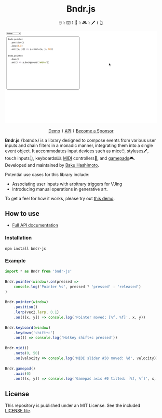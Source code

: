 <div align="center">
	<h1>Bndr.js</h1>
	<p>🖱️ ⌇ ⌨️ ⌇ 🎹 ⌇ 🎮 ⌇ 🖊️ ⌇ 👆</p>

  <img src="./screenshot.gif" />

<a href="https://baku89.github.io/bndr-js/">Demo</a> ⌇ <a href="https://baku89.github.io/bndr-js/docs/">API</a> ⌇ <a href="https://github.com/sponsors/baku89">Become a Sponsor</a>

</div>

**Bndr.js** /ˈbaɪndɚ/ is a library designed to compose events from various user inputs and chain filters in a monadic manner, integrating them into a single event object. It accommodates input devices such as mice🖱️, styluses🖊️, touch inputs👆, keyboards⌨️, [MIDI](https://developer.mozilla.org/en-US/docs/Web/API/Web_MIDI_API) controllers🎹, and [gamepads](https://developer.mozilla.org/en-US/docs/Web/API/Gamepad_API)🎮. Developed and maintained by [Baku Hashimoto](https://baku89.com).

Potential use cases for this library include:

- Associating user inputs with arbitrary triggers for VJing
- Introducing manual operations in generative art.

To get a feel for how it works, please try out [this demo](https://baku89.github.io/bndr-js/).

## How to use

- [Full API documentation](https://baku89.github.io/bndr-js/docs/)

### Installation

```
npm install bndr-js
```

### Example

```js
import * as Bndr from 'bndr-js'

Bndr.pointer(window).on(pressed =>
	console.log('Pointer %s', pressed ? 'pressed' : 'released')
)

Bndr.pointer(window)
	.position()
	.lerp(vec2.lerp, 0.1)
	.on(([x, y]) => console.log('Pointer moved: [%f, %f]', x, y))

Bndr.keyboard(window)
	.keydown('shift+c')
	.on(() => console.log('Hotkey shift+c pressed'))

Bndr.midi()
	.note(0, 50)
	.on(velocity => console.log('MIDI slider #50 moved: %d', velocity))

Bndr.gamepad()
	.axis(0)
	.on(([x, y]) => console.log('Gamepad axis #0 tilted: [%f, %f]', x, y))
```

## License

This repository is published under an MIT License. See the included [LICENSE file](./LICENSE).
